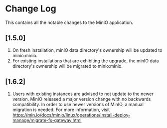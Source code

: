 # Change Log

This contains all the notable changes to the MinIO application.

## [1.5.0]

1. On fresh installation, minIO data directory's ownership will be updated to minio:minio.
2. For existing installations that are exhibiting the upgrade, the minIO data directory's ownership will be migrated to minio:minio.

## [1.6.2]

1. Users with existing instances are advised to not update to the newer version.
  MinIO released a major version change with no backwards compatibility.
  In order to use newer versions of MinIO, a manual migration is needed.
  For more information, visit https://min.io/docs/minio/linux/operations/install-deploy-manage/migrate-fs-gateway.html
